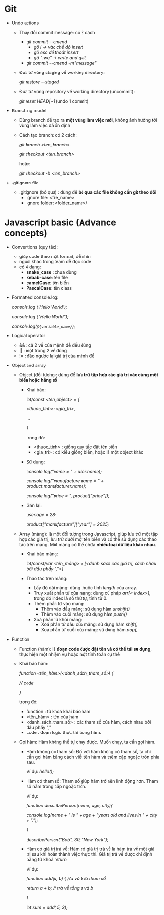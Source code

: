 # Git
  * Undo actions
    * Thay đổi commit message: có 2 cách
      * *git commit --amend*
        - *gõ i -> vào chế độ insert*
        - *gõ esc để thoát insert*
        - *gõ ":wq" -> write and quit*
      * *git commit --amend -m"message"*
    * Đưa từ vùng staging về working directory:

      *git restore --staged <file>*
    * Đưa từ vùng repository về working directory (uncommit):

      *git reset HEAD|~1* (undo 1 commit)

  * Branching model
    * Dùng branch để tạo ra **một vùng làm việc mới**, không ảnh hưởng tới vùng làm việc đã ổn định
    * Cách tạo branch: có 2 cách:

       *git branch <ten_branch>*

       *git checkout <ten_branch>*

       hoặc:

       *git checkout -b <ten_branch>*

  * .gitignore file
    * .gitignore (bỏ qua) : dùng để **bỏ qua các file không cần git theo dõi**
      * ignore file: <file_name>
      * ignore folder: <folder_name>/


# Javascript basic (Advance concepts)
  * Conventions (quy tắc):
    * giúp code theo một format, dễ nhìn
    * người khác trong team dễ đọc code
    * có 4 dạng: 
      * **snake_case** : chưa dùng
      * **kebab-case**: tên file
      * **camelCase**: tên biến
      * **PascalCase**: tên class
 
  * Formatted console.log:

    *console.log ('Hello World');*

    *console.log ("Hello World");*

    *console.log(`${variable_name}`);*
  * Logical operator
    * && : cả 2 vế của mệnh đề đều đúng
    * || : một trong 2 vế đúng
    * != : đảo ngược lại giá trị của mệnh đề
  * Object and array
    * Object (đối tượng): dùng để **lưu trữ tập hợp các giá trị vào cùng một biến hoặc hằng số**
      * Khai báo: 

        *let/const <ten_object> = {*

           *<thuoc_tinh>: <gia_tri>,*

          ...

        *}*

        trong đó:
        - <thuoc_tinh> : giống quy tắc đặt tên biến
        - <gia_tri> : có kiểu giống biến, hoặc là một object khác
      * Sử dụng: 

        *console.log("name = " + user.name);*

        *console.log("manufacture name = " + product.manufacturer.name);*

        *console.log("price = ", product["price"]);*
      * Gán lại:

        *user.age = 28;*

        *product["manufacture"]["year"] = 2025;*
    * Array (mảng): là một đối tượng trong Javascript, giúp lưu trữ một tập hợp các giá trị, lưu trữ dưới một tên biến và có thể sử dụng các thao tác trên mảng.
    Một mảng có thể chứa **nhiều loại dữ liệu khác nhau**.
      * Khai báo mảng:

        *let/const/var <tên_mảng> = [<danh sách các giá trị, cách nhau bởi dấu phẩy ",">]*
      * Thao tác trên mảng:
        - Lấy độ dài mảng: dùng thuộc tính *length* của array.
        - Truy xuất phần tử của mạng: dùng cú pháp *arr[< index>]*, trong đó index là số thứ tự, tính từ 0.
        - Thêm phần tử vào mảng: 
          - Thêm vào đầu mảng: sử dụng hàm *unshift()*
          - Thêm vào cuối mảng: sử dụng hàm *push()*
        - Xoá phần tử khỏi mảng: 
          - Xoá phần tử đầu của mảng: sử dụng hàm *shift()*
          - Xoá phần tử cuối của mảng: sử dụng hàm *pop()*
  * Function
    * Function (hàm): là **đoạn code được đặt tên và có thể tái sử dụng**, thực hiện một nhiệm vụ hoặc một tính toán cụ thể
    * Khai báo hàm: 
    
       *function <tên_hàm>(<danh_sách_tham_số>) {*
 
       *// code*
       
       *}*
       
       trong đó:
         - function : từ khoá khai báo hàm
         - <tên_hàm> : tên của hàm
         - <danh_sách_tham_số> : các tham số của hàm, cách nhau bởi dấu phẩy ","
         - code : đoạn logic thực thi trong hàm.
    * Gọi hàm: Hàm không thể tự chạy được. Muốn chạy, ta cần gọi hàm.
      * Hàm không có tham số: Đối với hàm không có tham số, ta chỉ cần gọi hàm bằng cách viết tên hàm và thêm cặp ngoặc tròn phía sau.

        Ví dụ: *hello();*
      * Hàm có tham số: Tham số giúp hàm trở nên linh động hơn. Tham số nằm trong cặp ngoặc tròn.

        Ví dụ:

        *function describePerson(name, age, city){*

        *console.log(name + " is " + age + "years old and lives in " + city + ".");*

        *}*

        *describePerson("Bob", 30, "New York");*
      * Hàm có giá trị trả về: Hàm có giá trị trả về là hàm trả về một giá trị sau khi hoàn thành việc thực thi. Giá trị trả về được chỉ định bằng từ khoá *return*

        Ví dụ:

          *function add(a, b) { //a và b là tham số*

          *return a + b; // trả về tổng a và b*

           *}*

          *let sum = add( 5, 3);*
